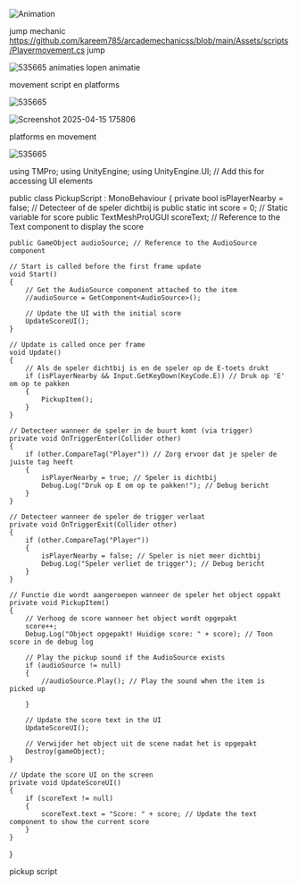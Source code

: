 ![Animation](https://github.com/user-attachments/assets/1cd693b3-7d3f-4d19-bd9c-5ba6a9b16a84)

jump mechanic
https://github.com/kareem785/arcademechanicss/blob/main/Assets/scripts/Playermovement.cs
jump 

![535665](https://github.com/user-attachments/assets/85174e62-698a-4037-87fe-93af44ba8736)
animaties
lopen animatie




movement script en platforms


![535665](https://github.com/user-attachments/assets/3b819354-99d4-4b2f-b268-e0a872bfe7cb)

![Screenshot 2025-04-15 175806](https://github.com/user-attachments/assets/d596dc92-c50c-4690-971b-02edceba2dcb)

platforms en movement


![535665](https://github.com/user-attachments/assets/652ccce2-dd3b-422c-b639-541deee60c65)


using TMPro;
using UnityEngine;
using UnityEngine.UI;  // Add this for accessing UI elements

public class PickupScript : MonoBehaviour
{
    private bool isPlayerNearby = false; // Detecteer of de speler dichtbij is
    public static int score = 0; // Static variable for score
    public TextMeshProUGUI scoreText; // Reference to the Text component to display the score

    public GameObject audioSource; // Reference to the AudioSource component

    // Start is called before the first frame update
    void Start()
    {
        // Get the AudioSource component attached to the item
        //audioSource = GetComponent<AudioSource>();

        // Update the UI with the initial score
        UpdateScoreUI();
    }

    // Update is called once per frame
    void Update()
    {
        // Als de speler dichtbij is en de speler op de E-toets drukt
        if (isPlayerNearby && Input.GetKeyDown(KeyCode.E)) // Druk op 'E' om op te pakken
        {
            PickupItem();
        }
    }

    // Detecteer wanneer de speler in de buurt komt (via trigger)
    private void OnTriggerEnter(Collider other)
    {
        if (other.CompareTag("Player")) // Zorg ervoor dat je speler de juiste tag heeft
        {
            isPlayerNearby = true; // Speler is dichtbij
            Debug.Log("Druk op E om op te pakken!"); // Debug bericht
        }
    }

    // Detecteer wanneer de speler de trigger verlaat
    private void OnTriggerExit(Collider other)
    {
        if (other.CompareTag("Player"))
        {
            isPlayerNearby = false; // Speler is niet meer dichtbij
            Debug.Log("Speler verliet de trigger"); // Debug bericht
        }
    }

    // Functie die wordt aangeroepen wanneer de speler het object oppakt
    private void PickupItem()
    {
        // Verhoog de score wanneer het object wordt opgepakt
        score++;
        Debug.Log("Object opgepakt! Huidige score: " + score); // Toon score in de debug log

        // Play the pickup sound if the AudioSource exists
        if (audioSource != null)
        {
            //audioSource.Play(); // Play the sound when the item is picked up
            
        }

        // Update the score text in the UI
        UpdateScoreUI();

        // Verwijder het object uit de scene nadat het is opgepakt
        Destroy(gameObject);
    }

    // Update the score UI on the screen
    private void UpdateScoreUI()
    {
        if (scoreText != null)
        {
            scoreText.text = "Score: " + score; // Update the text component to show the current score
        }
    }
}

pickup script
